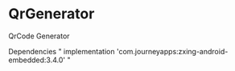 # QrGenerator
QrCode Generator


Dependencies
" implementation 'com.journeyapps:zxing-android-embedded:3.4.0'  "

